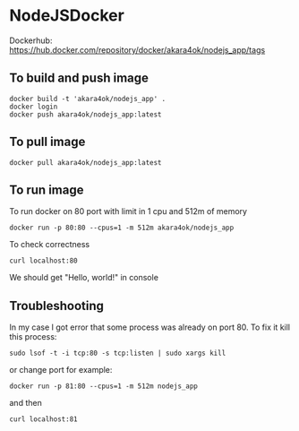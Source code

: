 # NodeJSDocker

Dockerhub: https://hub.docker.com/repository/docker/akara4ok/nodejs_app/tags

## To build and push image

```
docker build -t 'akara4ok/nodejs_app' .
docker login
docker push akara4ok/nodejs_app:latest
```

## To pull image

```
docker pull akara4ok/nodejs_app:latest
```

## To run image

To run docker on 80 port with limit in 1 cpu and 512m of memory

```
docker run -p 80:80 --cpus=1 -m 512m akara4ok/nodejs_app
```

To check correctness

```
curl localhost:80
```

We should get "Hello, world!" in console

## Troubleshooting

In my case I got error that some process was already on port 80. To fix it kill this process:

```
sudo lsof -t -i tcp:80 -s tcp:listen | sudo xargs kill
```

or change port for example:

```
docker run -p 81:80 --cpus=1 -m 512m nodejs_app
```

and then

```
curl localhost:81
```
